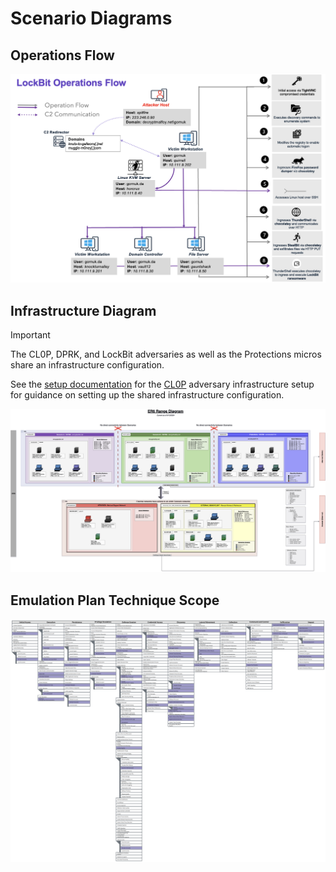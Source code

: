 # Scenario Diagrams

## Operations Flow

![LockBitOpsFlow.png](../Resources/assets/LockBitOpsFlow.png)

## Infrastructure Diagram

> [!IMPORTANT]
> The CL0P, DPRK, and LockBit adversaries as well as the Protections micros share an infrastructure configuration.
>
> See the [setup documentation](../../cl0p/Resources/setup/README.md) for the [CL0P](../../cl0p/Resources/setup/README.md) adversary infrastructure setup for guidance on setting up the shared infrastructure configuration.

![ER6Infrastructure](../../cl0p/Resources/setup/assets/evaluations-enterprise-round-6_publish.png)

## Emulation Plan Technique Scope

![LockBitTechniqueScope.svg](../Resources/assets/LockBitTechniqueScope.svg)
